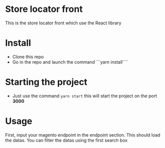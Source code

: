 # Store locator front

This is the store locator front which use the React library

# Install

- Clone this repo
- Go in the repo and launch the command ```yarn install````

# Starting the project

- Just use the command ```yarn start``` this will start the project on the port **3000**

# Usage

First, input your magento endpoint in the endpoint section. This should load the datas.
You can filter the datas using the first search box
